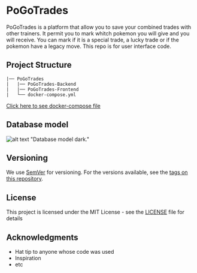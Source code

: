 # PoGoTrades

PoGoTrades is a platform that allow you to save your combined trades with other trainers. It permit you to mark whitch pokemon you will give and you will receive. You can mark if it is a special trade, a lucky trade or if the pokemon have a legacy move. This repo is for user interface code.

## Project Structure

```
|── PoGoTrades
|   |── PoGoTrades-Backend
|   |── PoGoTrades-Frontend
|   └── docker-compose.yml
```

[Click here to see docker-compose file](https://gist.github.com/ruiaraujo012/ae78454aa84eb8866c1d7cf35dfc7f14)

## Database model
![alt text](https://github.com/ruiaraujo012/PoGoTrades-Backend/blob/master/dbModeling/db_model_dark.png) "Database model dark."

## Versioning

We use [SemVer](http://semver.org/) for versioning. For the versions available, see the [tags on this repository](https://github.com/ruiaraujo012/PoGoTrades-Backend/tags). 

## License

This project is licensed under the MIT License - see the [LICENSE](LICENSE) file for details

## Acknowledgments

* Hat tip to anyone whose code was used
* Inspiration
* etc
